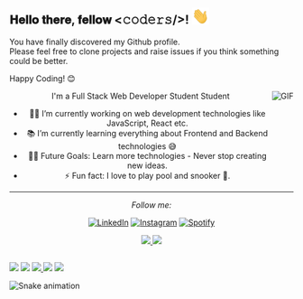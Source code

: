 <h2> 𝐇𝐞𝐥𝐥𝐨 𝐭𝐡𝐞𝐫𝐞, 𝐟𝐞𝐥𝐥𝐨𝐰 <𝚌𝚘𝚍𝚎𝚛𝚜/>! <img src="https://github.com/ABSphreak/ABSphreak/blob/master/gifs/Hi.gif" width="30px"></h2>

<div align="center" width="50">

</div>

You have finally discovered my Github profile. <br>
Please feel free to clone projects and raise issues if you think something could be better.

Happy Coding! 😊

<div align="center">

  
<img align="right" alt="GIF" height="160px" src="https://media.giphy.com/media/du3J3cXyzhj75IOgvA/giphy.gif" />
  
I'm a Full Stack Web Developer Student Student  

- 👨‍💻 I’m currently working on web development technologies like JavaScript, React etc.
- 📚 I’m currently learning everything about Frontend and Backend technologies 😅
- 💪🏼 Future Goals: Learn more technologies - Never stop creating new ideas.
- ⚡ Fun fact: I love to play pool and snooker 🎱.

---

<i>Follow me:</i><br>

<a href="https://www.linkedin.com/in/mayra-westphal-b3bb16233/" target="_blank"><img src="https://img.shields.io/badge/LinkedIn-%230077B5.svg?&style=flat-square&logo=linkedin&logoColor=white" alt="LinkedIn"></a>
<a href="https://www.instagram.com/mayrawestphal/" target="_blank"><img src="https://img.shields.io/badge/Instagram-%23E4405F.svg?&style=flat-square&logo=instagram&logoColor=white" alt="Instagram"></a>
<a href="https://open.spotify.com/user/ouj5b98hhgcqnz2i9zoccrdu8?si=8fd1de5c81244abd" target="_blank"><img src="https://img.shields.io/badge/Spotify-%231ED760.svg?&style=flat-square&logo=spotify&logoColor=white" alt="Spotify"></a>

</div>

<div align="center">
  <a href="https://github.com/montoyaaa">
  <img height="180em" src="https://github-readme-stats.vercel.app/api?username=montoyaaa&show_icons=true&theme=city_lights&include_all_commits=true&count_private=true"/>
  <img height="180em" src="https://github-readme-stats.vercel.app/api/top-langs/?username=montoyaaa&layout=compact&langs_count=7&theme=city_lights"/>
</div>
  
##
  
<div> 
  <a href="https://www.youtube.com/channel/UCqXKEZcic86MWt0-Kx4SViA" target="_blank"><img src="https://img.shields.io/badge/YouTube-FF0000?style=for-the-badge&logo=youtube&logoColor=white" target="_blank"></a>
  <a href="https://www.instagram.com/ricardo.montoya_" target="_blank"><img src="https://img.shields.io/badge/-Instagram-%23E4405F?style=for-the-badge&logo=instagram&logoColor=white" target="_blank"></a>
 	<a href="https://www.twitch.tv/montoyagod" target="_blank"><img src="https://img.shields.io/badge/Twitch-9146FF?style=for-the-badge&logo=twitch&logoColor=white" target="_blank">   </a> 
  <a href = "mailto:ricardomontoya2002@hotmail.com"><img src="https://img.shields.io/badge/-outlook-%23333?style=for-the-badge&logo=microsoft&logoColor=white" target="_blank"></a>
  <a href="https://www.linkedin.com/in/ricardo-montoya-3653a3174" target="_blank"><img src="https://img.shields.io/badge/-LinkedIn-%230077B5?style=for-the-badge&logo=linkedin&logoColor=white" target="_blank"></a>
  
  ![Snake animation](https://github.com/montoyaaa/montoyaaa/blob/output/github-contribution-grid-snake.svg)
</div>
  

